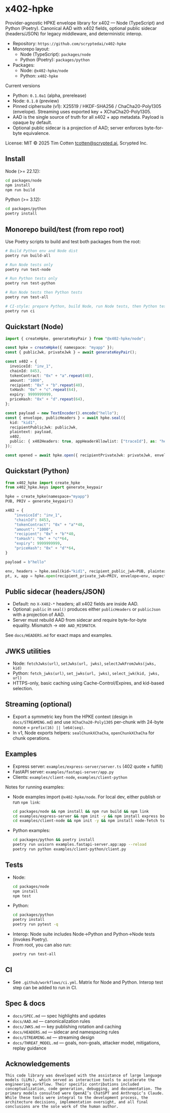# x402-hpke

Provider-agnostic HPKE envelope library for x402 — Node (TypeScript) and Python (Poetry). Canonical AAD with x402 fields, optional public sidecar (headers/JSON) for legacy middleware, and deterministic interop.

- Repository: `https://github.com/scryptedai/x402-hpke`
- Monorepo layout:
  - Node (TypeScript): `packages/node`
  - Python (Poetry): `packages/python`
- Packages:
  - Node: `@x402-hpke/node`
  - Python: `x402-hpke`

Current versions
- Python: `0.1.0a1` (alpha, prerelease)
- Node: `0.1.0` (preview)
- Pinned ciphersuite (v1): X25519 / HKDF-SHA256 / ChaCha20-Poly1305 (envelope). Streaming uses exported key + XChaCha20-Poly1305.
- AAD is the single source of truth for all x402 + app metadata. Payload is opaque by default.
- Optional public sidecar is a projection of AAD; server enforces byte-for-byte equivalence.

License: MIT © 2025 Tim Cotten <tcotten@scrypted.ai>, Scrypted Inc.

## Install

Node (>= 22.12):
```bash
cd packages/node
npm install
npm run build
```

Python (>= 3.12):
```bash
cd packages/python
poetry install
```

## Monorepo build/test (from repo root)

Use Poetry scripts to build and test both packages from the root:

```bash
# Build Python env and Node dist
poetry run build-all

# Run Node tests only
poetry run test-node

# Run Python tests only
poetry run test-python

# Run Node tests then Python tests
poetry run test-all

# CI-style: prepare Python, build Node, run Node tests, then Python tests
poetry run ci
```

## Quickstart (Node)

```ts
import { createHpke, generateKeyPair } from "@x402-hpke/node";

const hpke = createHpke({ namespace: "myapp" });
const { publicJwk, privateJwk } = await generateKeyPair();

const x402 = {
  invoiceId: "inv_1",
  chainId: 8453,
  tokenContract: "0x" + "a".repeat(40),
  amount: "1000",
  recipient: "0x" + "b".repeat(40),
  txHash: "0x" + "c".repeat(64),
  expiry: 9999999999,
  priceHash: "0x" + "d".repeat(64),
};

const payload = new TextEncoder().encode("hello");
const { envelope, publicHeaders } = await hpke.seal({
  kid: "kid1",
  recipientPublicJwk: publicJwk,
  plaintext: payload,
  x402,
  public: { x402Headers: true, appHeaderAllowlist: ["traceId"], as: "headers" },
});

const opened = await hpke.open({ recipientPrivateJwk: privateJwk, envelope, expectedKid: "kid1", publicHeaders });
```

## Quickstart (Python)

```python
from x402_hpke import create_hpke
from x402_hpke.keys import generate_keypair

hpke = create_hpke(namespace="myapp")
PUB, PRIV = generate_keypair()

x402 = {
    "invoiceId": "inv_1",
    "chainId": 8453,
    "tokenContract": "0x" + "a"*40,
    "amount": "1000",
    "recipient": "0x" + "b"*40,
    "txHash": "0x" + "c"*64,
    "expiry": 9999999999,
    "priceHash": "0x" + "d"*64,
}

payload = b"hello"

env, headers = hpke.seal(kid="kid1", recipient_public_jwk=PUB, plaintext=payload, x402=x402, public={"x402Headers": True})
pt, x, app = hpke.open(recipient_private_jwk=PRIV, envelope=env, expected_kid="kid1", public_headers=headers)
```

## Public sidecar (headers/JSON)
- Default: no `X-X402-*` headers; all x402 fields are inside AAD.
- Optional: `public` in `seal()` produces either `publicHeaders` or `publicJson` with a projection of AAD.
- Server must rebuild AAD from sidecar and require byte-for-byte equality. Mismatch → `400 AAD_MISMATCH`.

See `docs/HEADERS.md` for exact maps and examples.

## JWKS utilities
- Node: `fetchJwks(url)`, `setJwks(url, jwks)`, `selectJwkFromJwks(jwks, kid)`
- Python: `fetch_jwks(url)`, `set_jwks(url, jwks)`, `select_jwk(kid, jwks, url)`
- HTTPS-only, basic caching using Cache-Control/Expires, and kid-based selection.

## Streaming (optional)
- Export a symmetric key from the HPKE context (design in `docs/STREAMING.md`) and use `XChaCha20-Poly1305` per-chunk with 24-byte nonce = `prefix(16) || le64(seq)`.
- In v1, Node exports helpers: `sealChunkXChaCha`, `openChunkXChaCha` for chunk operations.

## Examples
- Express server: `examples/express-server/server.ts` (402 quote + fulfill)
- FastAPI server: `examples/fastapi-server/app.py`
- Clients: `examples/client-node`, `examples/client-python`

Notes for running examples:
- Node examples import `@x402-hpke/node`. For local dev, either publish or run `npm link`:
  ```bash
  cd packages/node && npm install && npm run build && npm link
  cd examples/express-server && npm init -y && npm install express body-parser tsx && npm link @x402-hpke/node && npx tsx server.ts
  cd examples/client-node && npm init -y && npm install node-fetch tsx && npm link @x402-hpke/node && npx tsx index.ts
  ```
- Python examples:
  ```bash
  cd packages/python && poetry install
  poetry run uvicorn examples.fastapi-server.app:app --reload
  poetry run python examples/client-python/client.py
  ```

## Tests
- Node:
  ```bash
  cd packages/node
  npm install
  npm test
  ```
- Python:
  ```bash
  cd packages/python
  poetry install
  poetry run pytest -q
  ```
- Interop: Node suite includes Node→Python and Python→Node tests (invokes Poetry).
 - From root, you can also run:
   ```bash
   poetry run test-all
   ```

## CI
- See `.github/workflows/ci.yml`. Matrix for Node and Python. Interop test step can be added to run in CI.

## Spec & docs
- `docs/SPEC.md` — spec highlights and updates
- `docs/AAD.md` — canonicalization rules
- `docs/JWKS.md` — key publishing rotation and caching
- `docs/HEADERS.md` — sidecar and namespacing rules
- `docs/STREAMING.md` — streaming design
 - `docs/THREAT_MODEL.md` — goals, non-goals, attacker model, mitigations, replay guidance

## Acknowledgements
```
This code library was developed with the assistance of large language models (LLMs), which served as interactive tools to accelerate the engineering workflow. Their specific contributions included conceptualization, code generation, debugging, and documentation. The primary models consulted were OpenAI’s ChatGPT and Anthropic’s Claude. While these tools were integral to the development process, the architecture decisions, implementation oversight, and all final conclusions are the sole work of the human author.
```
